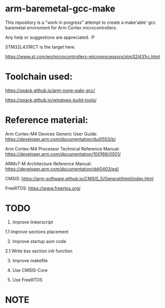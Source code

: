 # arm-baremetal-gcc-make

This repository is a "work in progress" attempt to create a
make'able' gcc baremetal enviroment for Arm Cortex microcontrollers.

Any help or suggestions are appreciated. :P

STM32L431RCT is the target here.

https://www.st.com/en/microcontrollers-microprocessors/stm32l431rc.html

# Toolchain used:

https://xpack.github.io/arm-none-eabi-gcc/

https://xpack.github.io/windows-build-tools/

# Reference material:

Arm Cortex-M4 Devices Generic User Guide: https://developer.arm.com/documentation/dui0553/b/

Arm Cortex-M4 Processor Technical Reference Manual: https://developer.arm.com/documentation/100166/0001/

ARMv7-M Architecture Reference Manual: https://developer.arm.com/documentation/ddi0403/ed/

CMSIS: https://arm-software.github.io/CMSIS_5/General/html/index.html

FreeRTOS: https://www.freertos.org/


# TODO
1. Improve linkerscript

1.1 Improve sections placement

2. Improve startup asm code

2.1 Write bss section init function

3. Improve makefile

4. Use CMSIS-Core

5. Use FreeRTOS

# NOTE
